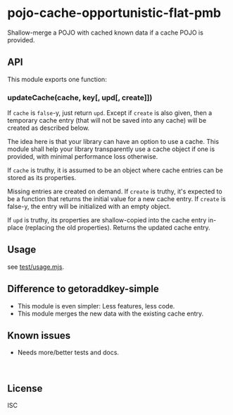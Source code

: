 ﻿
<!--#echo json="package.json" key="name" underline="=" -->
pojo-cache-opportunistic-flat-pmb
=================================
<!--/#echo -->

<!--#echo json="package.json" key="description" -->
Shallow-merge a POJO with cached known data if a cache POJO is provided.
<!--/#echo -->



API
---

This module exports one function:

### updateCache(cache, key[, upd[, create]])

If `cache` is `false`-y, just return `upd`.
Except if `create` is also given, then a temporary cache entry
(that will not be saved into any cache) will be created as
described below.

The idea here is that your library can have an option to use a cache.
This module shall help your library transparently use a cache object
if one is provided, with minimal performance loss otherwise.

If `cache` is truthy, it is assumed to be an object where cache entries
can be stored as its properties.

Missing entries are created on demand.
If `create` is truthy, it's expected to be a function that returns the
initial value for a new cache entry.
If `create` is false-y, the entry will be initialized with an empty object.

If `upd` is truthy, its properties are shallow-copied into the cache entry
in-place (replacing the old properties).
Returns the updated cache entry.




Usage
-----

see [test/usage.mjs](test/usage.mjs).


<!--#toc stop="scan" -->



Difference to getoraddkey-simple
--------------------------------

* This module is even simpler: Less features, less code.
* This module merges the new data with the existing cache entry.



Known issues
------------

* Needs more/better tests and docs.




&nbsp;


License
-------
<!--#echo json="package.json" key=".license" -->
ISC
<!--/#echo -->
